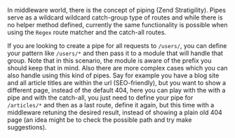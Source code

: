 In middleware world, there is the concept of piping (Zend Stratigility).
Pipes serve as a wildcard wildcard catch-group type of routes and while 
there is no helper method defined, currently the same functionality is 
possible when using the `Regex` route matcher and the catch-all routes.

If you are looking to create a pipe for all requests to `/users/`, you can 
define your pattern like `/users/*` and then pass it to a module that will 
handle that group. Note that in this scenario, the module is aware of the
prefix you should keep that in mind. Also there are more complex cases which 
you can also handle using this kind of pipes. Say for example you have a blog
site and all article titles are within the url (SEO-friendly), but you want to 
show a different page, instead of the default 404, here you can play with the
with a pipe and with the catch-all, you just need to define your pipe for 
`/articles/*` and then as a last route, define it again, but this time with a
middleware retuning the desired result, instead of showing a plain old 404 page
(an idea might be to check the possible path and try make suggestions).
